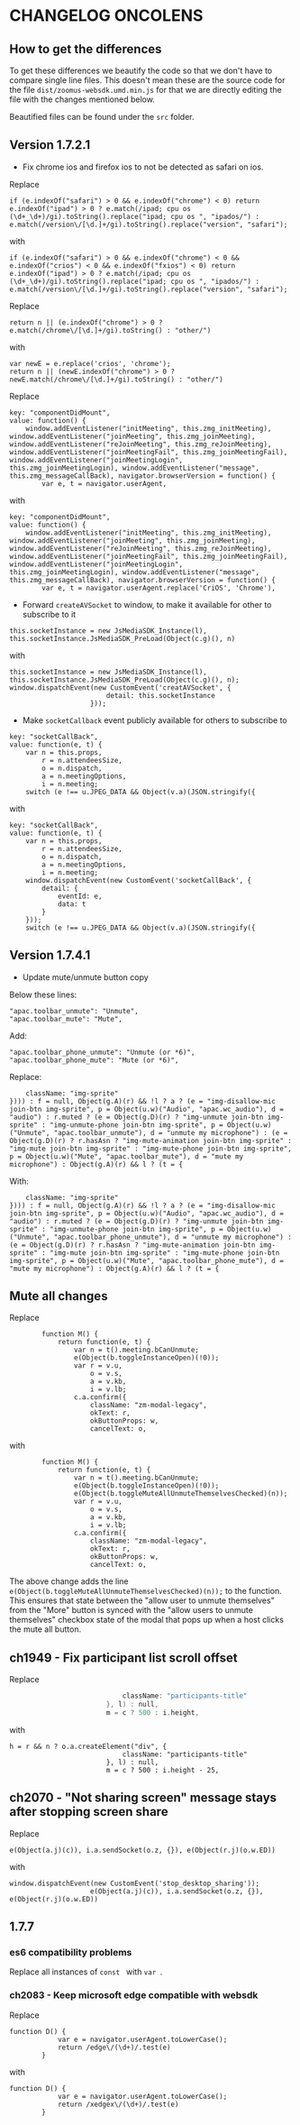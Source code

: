 # CHANGELOG ONCOLENS

## How to get the differences
To get these differences we beautify the code so that we don't have to compare single line files. This doesn't mean these are the source code for the file `dist/zoomus-websdk.umd.min.js` for that we are directly editing the file with the changes mentioned below.

Beautified files can be found under the `src` folder.

## Version 1.7.2.1
- Fix chrome ios and firefox ios to not be detected as safari on ios.

Replace

`if (e.indexOf("safari") > 0 && e.indexOf("chrome") < 0) return e.indexOf("ipad") > 0 ? e.match(/ipad; cpu os (\d+_\d+)/gi).toString().replace("ipad; cpu os ", "ipados/") : e.match(/version\/[\d.]+/gi).toString().replace("version", "safari");`

with

`if (e.indexOf("safari") > 0 && e.indexOf("chrome") < 0 && e.indexOf("crios") < 0 && e.indexOf("fxios") < 0) return e.indexOf("ipad") > 0 ? e.match(/ipad; cpu os (\d+_\d+)/gi).toString().replace("ipad; cpu os ", "ipados/") : e.match(/version\/[\d.]+/gi).toString().replace("version", "safari");`

Replace

`return n || (e.indexOf("chrome") > 0 ? e.match(/chrome\/[\d.]+/gi).toString() : "other/")`

with 

```
var newE = e.replace('crios', 'chrome');
return n || (newE.indexOf("chrome") > 0 ? newE.match(/chrome\/[\d.]+/gi).toString() : "other/")
```

Replace

```
key: "componentDidMount",
value: function() {
    window.addEventListener("initMeeting", this.zmg_initMeeting), window.addEventListener("joinMeeting", this.zmg_joinMeeting), window.addEventListener("reJoinMeeting", this.zmg_reJoinMeeting), window.addEventListener("joinMeetingFail", this.zmg_joinMeetingFail), window.addEventListener("joinMeetingLogin", this.zmg_joinMeetingLogin), window.addEventListener("message", this.zmg_messageCallBack), navigator.browserVersion = function() {
        var e, t = navigator.userAgent,
```

with

```
key: "componentDidMount",
value: function() {
    window.addEventListener("initMeeting", this.zmg_initMeeting), window.addEventListener("joinMeeting", this.zmg_joinMeeting), window.addEventListener("reJoinMeeting", this.zmg_reJoinMeeting), window.addEventListener("joinMeetingFail", this.zmg_joinMeetingFail), window.addEventListener("joinMeetingLogin", this.zmg_joinMeetingLogin), window.addEventListener("message", this.zmg_messageCallBack), navigator.browserVersion = function() {
        var e, t = navigator.userAgent.replace('CriOS', 'Chrome'),
```

- Forward `createAVSocket` to window, to make it available for other to subscribe to it

```
this.socketInstance = new JsMediaSDK_Instance(l), this.socketInstance.JsMediaSDK_PreLoad(Object(c.g)(), n)
```

with

```
this.socketInstance = new JsMediaSDK_Instance(l), this.socketInstance.JsMediaSDK_PreLoad(Object(c.g)(), n);
window.dispatchEvent(new CustomEvent('creatAVSocket', {
                        detail: this.socketInstance
                    }));
```

- Make `socketCallback` event publicly available for others to subscribe to
```
key: "socketCallBack",
value: function(e, t) {
    var n = this.props,
        r = n.attendeesSize,
        o = n.dispatch,
        a = n.meetingOptions,
        i = n.meeting;
    switch (e !== u.JPEG_DATA && Object(v.a)(JSON.stringify({
```

with

```
key: "socketCallBack",
value: function(e, t) {
    var n = this.props,
        r = n.attendeesSize,
        o = n.dispatch,
        a = n.meetingOptions,
        i = n.meeting;
    window.dispatchEvent(new CustomEvent('socketCallBack', {
        detail: {
            eventId: e,
            data: t
        }
    }));
    switch (e !== u.JPEG_DATA && Object(v.a)(JSON.stringify({
```


## Version 1.7.4.1

- Update mute/unmute button copy

Below these lines:
```
"apac.toolbar_unmute": "Unmute",
"apac.toolbar_mute": "Mute",
```
Add: 
```
"apac.toolbar_phone_unmute": "Unmute (or *6)",
"apac.toolbar_phone_mute": "Mute (or *6)",
```

Replace:
```
    className: "img-sprite"
}))) : f = null, Object(g.A)(r) && !l ? a ? (e = "img-disallow-mic join-btn img-sprite", p = Object(u.w)("Audio", "apac.wc_audio"), d = "audio") : r.muted ? (e = Object(g.D)(r) ? "img-unmute join-btn img-sprite" : "img-unmute-phone join-btn img-sprite", p = Object(u.w)("Unmute", "apac.toolbar_unmute"), d = "unmute my microphone") : (e = Object(g.D)(r) ? r.hasAsn ? "img-mute-animation join-btn img-sprite" : "img-mute join-btn img-sprite" : "img-mute-phone join-btn img-sprite", p = Object(u.w)("Mute", "apac.toolbar_mute"), d = "mute my microphone") : Object(g.A)(r) && l ? (t = {
```

With:

```
    className: "img-sprite"
}))) : f = null, Object(g.A)(r) && !l ? a ? (e = "img-disallow-mic join-btn img-sprite", p = Object(u.w)("Audio", "apac.wc_audio"), d = "audio") : r.muted ? (e = Object(g.D)(r) ? "img-unmute join-btn img-sprite" : "img-unmute-phone join-btn img-sprite", p = Object(u.w)("Unmute", "apac.toolbar_phone_unmute"), d = "unmute my microphone") : (e = Object(g.D)(r) ? r.hasAsn ? "img-mute-animation join-btn img-sprite" : "img-mute join-btn img-sprite" : "img-mute-phone join-btn img-sprite", p = Object(u.w)("Mute", "apac.toolbar_phone_mute"), d = "mute my microphone") : Object(g.A)(r) && l ? (t = {
```

## Mute all changes

Replace 

```
        function M() {
            return function(e, t) {
                var n = t().meeting.bCanUnmute;
                e(Object(b.toggleInstanceOpen)(!0));
                var r = v.u,
                    o = v.s,
                    a = v.kb,
                    i = v.lb;
                c.a.confirm({
                    className: "zm-modal-legacy",
                    okText: r,
                    okButtonProps: w,
                    cancelText: o,
```

with

```
        function M() {
            return function(e, t) {
                var n = t().meeting.bCanUnmute;
                e(Object(b.toggleInstanceOpen)(!0));
                e(Object(b.toggleMuteAllUnmuteThemselvesChecked)(n));
                var r = v.u,
                    o = v.s,
                    a = v.kb,
                    i = v.lb;
                c.a.confirm({
                    className: "zm-modal-legacy",
                    okText: r,
                    okButtonProps: w,
                    cancelText: o,
```

The above change adds the line `e(Object(b.toggleMuteAllUnmuteThemselvesChecked)(n));` to the function. This ensures that state between the "allow user to unmute themselves" from the "More" button is synced with the "allow users to unmute themselves" checkbox state of the modal that pops up when a host clicks the mute all button.

## ch1949 - Fix participant list scroll offset
Replace
```h = r && n ? o.a.createElement("div", {
                            className: "participants-title"
                        }, l) : null,
                        m = c ? 500 : i.height,
```

with

```
h = r && n ? o.a.createElement("div", {
                            className: "participants-title"
                        }, l) : null,
                        m = c ? 500 : i.height - 25,
```

## ch2070 - "Not sharing screen" message stays after stopping screen share
Replace
```
e(Object(a.j)(c)), i.a.sendSocket(o.z, {}), e(Object(r.j)(o.w.ED))
```

with

```
window.dispatchEvent(new CustomEvent('stop_desktop_sharing'));
                    e(Object(a.j)(c)), i.a.sendSocket(o.z, {}), e(Object(r.j)(o.w.ED))
```

## 1.7.7

### es6 compatibility problems
Replace all instances of `const ` with `var `.

### ch2083 - Keep microsoft edge compatible with websdk
Replace
```
function D() {
            var e = navigator.userAgent.toLowerCase();
            return /edge\/(\d+)/.test(e)
        }
```

with

```
function D() {
            var e = navigator.userAgent.toLowerCase();
            return /xedgex\/(\d+)/.test(e)
        }
```
